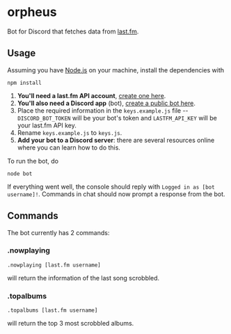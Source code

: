 # orpheus

Bot for Discord that fetches data from [last.fm](http://www.last.fm/).

## Usage

Assuming you have [Node.js](https://nodejs.org) on your machine, install the dependencies with 
```
npm install
```

1. **You'll need a last.fm API account**, [create one here](http://www.last.fm/api/accounts). 
2. **You'll also need a Discord app** (bot), [create a public bot here](https://discordapp.com/de2.velopers/applications/me).
3. Place the required information in the `keys.example.js` file -- `DISCORD_BOT_TOKEN` will be your bot's token and `LASTFM_API_KEY` will be your last.fm API key.
4. Rename `keys.example.js` to `keys.js`.
5. **Add your bot to a Discord server**: there are several resources online where you can learn how to do this.

To run the bot, do 
```
node bot
```
If everything went well, the console should reply with `Logged in as [bot username]!`. Commands in chat should now prompt a response from the bot.  

## Commands

The bot currently has 2 commands:

### .nowplaying
```
.nowplaying [last.fm username]
```
will return the information of the last song scrobbled.

### .topalbums
```
.topalbums [last.fm username]
```
will return the top 3 most scrobbled albums.
